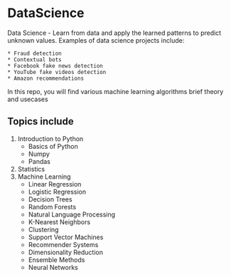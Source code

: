 # DataScience

Data Science - Learn from data and apply the learned patterns to predict unknown values. 
Examples of data science projects include:

    * Fraud detection
    * Contextual bots
    * Facebook fake news detection
    * YouTube fake videos detection
    * Amazon recommendations

In this repo, you will find various machine learning algorithms brief theory and usecases 

## Topics include

1. Introduction to Python
	* Basics of Python
	* Numpy
	* Pandas
2. Statistics 
3. Machine Learning
	* Linear Regression
	* Logistic Regression
	* Decision Trees
	* Random Forests
	* Natural Language Processing
	* K-Nearest Neighbors
	* Clustering
	* Support Vector Machines
	* Recommender Systems
	* Dimensionality Reduction
	* Ensemble Methods
	* Neural Networks


